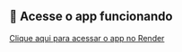 ## 🔗 Acesse o app funcionando

[Clique aqui para acessar o app no Render](https://lucas-project1.onrender.com)
